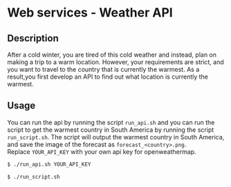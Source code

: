 # Web services - Weather API

## Description

After a cold winter, you are tired of this cold weather and instead, plan on making a
trip to a warm location. However, your requirements are strict, and you want to travel
to
the country that is currently the warmest. As a result,you first develop an API to find
out what location is currently the warmest.

## Usage

You can run the api by running the script `run_api.sh` and you
can run the script to get the warmest country in South America by running the
script `run_script.sh`. The script will output the warmest country in South America,
and save the image of the forecast as `forecast_<country>.png`.  
Replace `YOUR_API_KEY` with your own api key for openweathermap.

```bash
$ ./run_api.sh YOUR_API_KEY
```

```bash
$ ./run_script.sh
```
